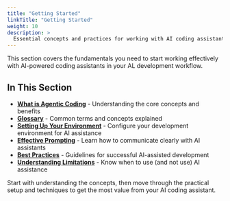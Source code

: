 ```yaml
---
title: "Getting Started"
linkTitle: "Getting Started"
weight: 10
description: >
  Essential concepts and practices for working with AI coding assistants
---
```


This section covers the fundamentals you need to start working effectively with AI-powered coding assistants in your AL development workflow.

## In This Section

- **[What is Agentic Coding](what-is-agentic-coding)** - Understanding the core concepts and benefits
- **[Glossary](glossary)** - Common terms and concepts explained
- **[Setting Up Your Environment](setup)** - Configure your development environment for AI assistance
- **[Effective Prompting](effective-prompting)** - Learn how to communicate clearly with AI assistants
- **[Best Practices](best-practices)** - Guidelines for successful AI-assisted development
- **[Understanding Limitations](limitations)** - Know when to use (and not use) AI assistance

Start with understanding the concepts, then move through the practical setup and techniques to get the most value from your AI coding assistant.
